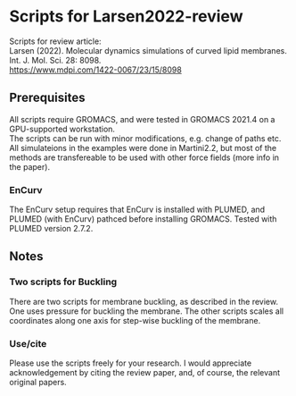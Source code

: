 # Scripts for Larsen2022-review
Scripts for review article:     
Larsen (2022). Molecular dynamics simulations of curved lipid membranes. Int. J. Mol. Sci. 28: 8098.     
https://www.mdpi.com/1422-0067/23/15/8098    

## Prerequisites 
All scripts  require GROMACS, and were tested in GROMACS 2021.4 on a GPU-supported workstation.   
The scripts can be run with minor modifications, e.g. change of paths etc.   
All simulateions in the examples were done in Martini2.2, but most of the methods are transfereable to be used with other force fields (more info in the paper).        

### EnCurv 
The EnCurv setup requires that EnCurv is installed with PLUMED, and PLUMED (with EnCurv) pathced before installing GROMACS. Tested with PLUMED version 2.7.2.    

## Notes

### Two scripts for Buckling
There are two scripts for membrane buckling, as described in the review. One uses pressure for buckling the membrane. The other scripts scales all coordinates along one axis for step-wise buckling of the membrane. 

### Use/cite
Please use the scripts freely for your research. I would appreciate acknowledgement by citing the review paper, and, of course, the relevant original papers. 
